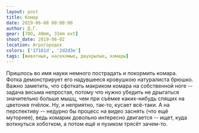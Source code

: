 ```yaml
---
layout: post
title: Комар
date: 2019-06-08 00:00:00
author: Д.Г.
gear: [70D, 40mm, 31mm ext]
shoot_date: 2019-06-02
location: Агрогородок
colors: ['17161d', '2d2d3e']
tags: [животные, насекомые, двукрылые, комары]
---
```

Пришлось во имя науки немного пострадать и покормить комара. Фотка демонстрирует его надувшееся кровушкою натуралиста брюшко. Важно заметить, что сфоткать макриком комара на собственной ноге -- задача весьма непростая, потому что нужно убедить не дрыгаться значительно больше мышц, чем при съёмке каких-нибудь спящих на цветочке пчёлок. Ну, и неприятно, так-то, кусает всё-таки. А на перспективу -- недурно бы процесс на видео заснять (что ещё муторнее), ведь комарик довольно интересно двигается -- ищет, куда воткнуться хоботком, а потом ещё и пузиком трясёт зачем-то.
